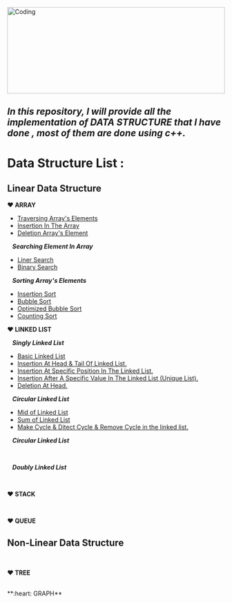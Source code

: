 <img align="center" width="100%" height="200" alt="Coding" src="https://i.ibb.co/pw2pzCk/datastructure.png">

## ***In this repository, I will provide all the implementation of DATA STRUCTURE that I have done , most of them are done using c++.***

# Data Structure List : 

## **Linear Data Structure**
 **:heart: ARRAY**
 - [Traversing Array's Elements](https://github.com/Masum-SM/Data_Structure/blob/main/Array_Traverse_Insert_Delete/Traversing.cpp)
 - [Insertion In The Array](https://github.com/Masum-SM/Data_Structure/blob/main/Array_Traverse_Insert_Delete/Insertion.cpp)
 - [Deletion Array's Element](https://github.com/Masum-SM/Data_Structure/blob/main/Array_Traverse_Insert_Delete/Insertion.cpp)
 
 &nbsp;&nbsp; ***Searching Element In Array***
- [Liner Search](https://github.com/Masum-SM/Data_Structure/blob/main/Application_Of_Array/liner_search.cpp)
- [Binary Search](https://github.com/Masum-SM/Data_Structure/blob/main/Application_Of_Array/Binary_search.cpp)

&nbsp;&nbsp; ***Sorting Array's Elements***
- [Insertion Sort](https://github.com/Masum-SM/Data_Structure/blob/main/Application_Of_Array/Insertion_sort.cpp)
- [Bubble Sort](https://github.com/Masum-SM/Data_Structure/blob/main/Application_Of_Array/bubble_sort.cpp)
- [Optimized Bubble Sort](https://github.com/Masum-SM/Data_Structure/blob/main/Application_Of_Array/bubble_sort_redundant_inner_itaretion.cpp)
- [Counting Sort](https://github.com/Masum-SM/Data_Structure/blob/main/Application_Of_Array/Counting_sort.cpp)

**:heart: LINKED LIST**

&nbsp;&nbsp; ***Singly Linked List***
- [Basic Linked List](https://github.com/Masum-SM/Data_Structure/blob/main/Linked_List/Basic_linked_list.cpp)
- [Insertion At Head & Tail Of Linked List.](https://github.com/Masum-SM/Data_Structure/blob/main/Linked_List/Insert_at_head_and_tail.cpp)
- [Insertion At Specific Position In The Linked List.](https://github.com/Masum-SM/Data_Structure/blob/main/Linked_List/inset_at_specific_position.cpp)
- [Insertion After A Specific Value In The Linked List (Unique List).](https://github.com/Masum-SM/Data_Structure/blob/main/Linked_List/Insertion_after_a_specific_value_unique.cpp)
- [Deletion At Head.](https://github.com/Masum-SM/Data_Structure/blob/main/Linked_List/Delete_At_Head.cpp)



&nbsp;&nbsp; ***Circular Linked List***
- [Mid of Linked List](https://github.com/Masum-SM/Data_Structure/blob/main/Linked_List/Circular_Linked_List/mid_of_linked_list.cpp)
- [Sum of Linked List](https://github.com/Masum-SM/Data_Structure/blob/main/Linked_List/Circular_Linked_List/sum_of_linked_list.cpp)
- [Make Cycle & Ditect Cycle & Remove Cycle in the linked list.](https://github.com/Masum-SM/Data_Structure/blob/main/Linked_List/Circular_Linked_List/make_and_ditect_and_remove_cycle_in_linked_list.cpp)


&nbsp;&nbsp; ***Circular Linked List***

<br/>

&nbsp;&nbsp; ***Doubly Linked List***

<br/>

**:heart: STACK**
 

<br/>

**:heart: QUEUE**





## **Non-Linear Data Structure**
<br/>

**:heart: TREE**

<br/>
**:heart: GRAPH**
